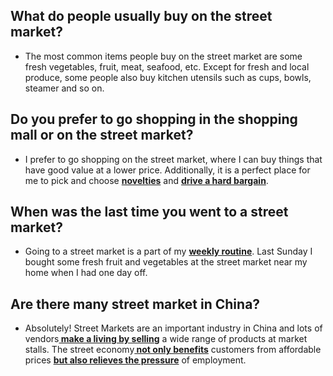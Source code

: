 ## What do people usually buy on the street market?
- The most common items people buy on the street market are some fresh vegetables, fruit, meat, seafood, etc. Except for fresh and local produce, some people also buy kitchen utensils such as cups, bowls, steamer and so on.
## Do you prefer to go shopping in the shopping mall or on the street market?
- I prefer to go shopping on the street market, where I can buy things that have good value at a lower price. Additionally, it is a perfect place for me to pick and choose <b><u>novelties</u></b> and <b><u>drive a hard bargain</u></b>.

## When was the last time you went to a street market?
- Going to a street market is a part of my <b><u>weekly routine</u></b>. Last Sunday I bought some fresh fruit and vegetables at the street market near my home when I had one day off.
## Are there many street market in China?
- Absolutely! Street Markets are an important industry in China and lots of vendors<b><u> make a living by selling</u></b> a wide range of products at market stalls. The street economy<b><u> not only benefits</u></b> customers from affordable prices <b><u>but also relieves the pressure</u></b> of employment.
